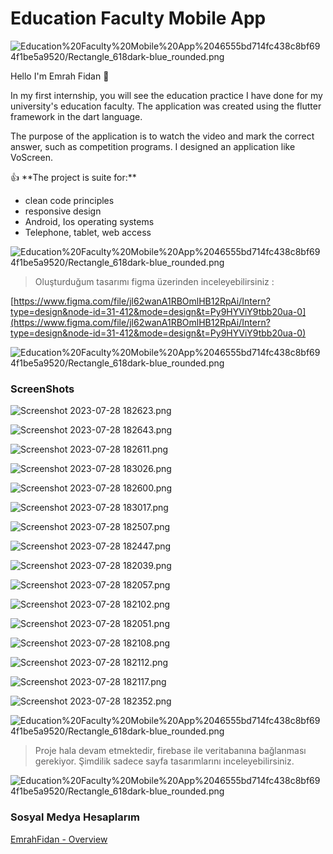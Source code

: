 # Education Faculty Mobile App

![Education%20Faculty%20Mobile%20App%2046555bd714fc438c8bf694f1be5a9520/Rectangle_618dark-blue_rounded.png](Education%20Faculty%20Mobile%20App%2046555bd714fc438c8bf694f1be5a9520/Rectangle_618dark-blue_rounded.png)

Hello I'm Emrah Fidan 👋 

In my first internship, you will see the education practice I have done for my university's education faculty. The application was created using the flutter framework in the dart language.

The purpose of the application is to watch the video and mark the correct answer, such as competition programs. I designed an application like VoScreen.

<aside>
👍 **The project is suite for:**

- clean code principles
- responsive design
- Android, Ios operating systems
- Telephone, tablet, web access
</aside>

![Education%20Faculty%20Mobile%20App%2046555bd714fc438c8bf694f1be5a9520/Rectangle_618dark-blue_rounded.png](Education%20Faculty%20Mobile%20App%2046555bd714fc438c8bf694f1be5a9520/Rectangle_618dark-blue_rounded.png)

> Oluşturduğum tasarımı figma üzerinden inceleyebilirsiniz :
> 

[https://www.figma.com/file/jl62wanA1RBOmlHB12RpAi/Intern?type=design&node-id=31-412&mode=design&t=Py9HYViY9tbb20ua-0](https://www.figma.com/file/jl62wanA1RBOmlHB12RpAi/Intern?type=design&node-id=31-412&mode=design&t=Py9HYViY9tbb20ua-0) 

![Education%20Faculty%20Mobile%20App%2046555bd714fc438c8bf694f1be5a9520/Rectangle_618dark-blue_rounded.png](Education%20Faculty%20Mobile%20App%2046555bd714fc438c8bf694f1be5a9520/Rectangle_618dark-blue_rounded.png)

### ScreenShots

![Screenshot 2023-07-28 182623.png](Education%20Faculty%20Mobile%20App%2046555bd714fc438c8bf694f1be5a9520/Screenshot_2023-07-28_182623.png)

![Screenshot 2023-07-28 182643.png](Education%20Faculty%20Mobile%20App%2046555bd714fc438c8bf694f1be5a9520/Screenshot_2023-07-28_182643.png)

![Screenshot 2023-07-28 182611.png](Education%20Faculty%20Mobile%20App%2046555bd714fc438c8bf694f1be5a9520/Screenshot_2023-07-28_182611.png)

![Screenshot 2023-07-28 183026.png](Education%20Faculty%20Mobile%20App%2046555bd714fc438c8bf694f1be5a9520/Screenshot_2023-07-28_183026.png)

![Screenshot 2023-07-28 182600.png](Education%20Faculty%20Mobile%20App%2046555bd714fc438c8bf694f1be5a9520/Screenshot_2023-07-28_182600.png)

![Screenshot 2023-07-28 183017.png](Education%20Faculty%20Mobile%20App%2046555bd714fc438c8bf694f1be5a9520/Screenshot_2023-07-28_183017.png)

![Screenshot 2023-07-28 182507.png](Education%20Faculty%20Mobile%20App%2046555bd714fc438c8bf694f1be5a9520/Screenshot_2023-07-28_182507.png)

![Screenshot 2023-07-28 182447.png](Education%20Faculty%20Mobile%20App%2046555bd714fc438c8bf694f1be5a9520/Screenshot_2023-07-28_182447.png)

![Screenshot 2023-07-28 182039.png](Education%20Faculty%20Mobile%20App%2046555bd714fc438c8bf694f1be5a9520/Screenshot_2023-07-28_182039.png)

![Screenshot 2023-07-28 182057.png](Education%20Faculty%20Mobile%20App%2046555bd714fc438c8bf694f1be5a9520/Screenshot_2023-07-28_182057.png)

![Screenshot 2023-07-28 182102.png](Education%20Faculty%20Mobile%20App%2046555bd714fc438c8bf694f1be5a9520/Screenshot_2023-07-28_182102.png)

![Screenshot 2023-07-28 182051.png](Education%20Faculty%20Mobile%20App%2046555bd714fc438c8bf694f1be5a9520/Screenshot_2023-07-28_182051.png)

![Screenshot 2023-07-28 182108.png](Education%20Faculty%20Mobile%20App%2046555bd714fc438c8bf694f1be5a9520/Screenshot_2023-07-28_182108.png)

![Screenshot 2023-07-28 182112.png](Education%20Faculty%20Mobile%20App%2046555bd714fc438c8bf694f1be5a9520/Screenshot_2023-07-28_182112.png)

![Screenshot 2023-07-28 182117.png](Education%20Faculty%20Mobile%20App%2046555bd714fc438c8bf694f1be5a9520/Screenshot_2023-07-28_182117.png)

![Screenshot 2023-07-28 182352.png](Education%20Faculty%20Mobile%20App%2046555bd714fc438c8bf694f1be5a9520/Screenshot_2023-07-28_182352.png)

![Education%20Faculty%20Mobile%20App%2046555bd714fc438c8bf694f1be5a9520/Rectangle_618dark-blue_rounded.png](Education%20Faculty%20Mobile%20App%2046555bd714fc438c8bf694f1be5a9520/Rectangle_618dark-blue_rounded.png)

> Proje hala devam etmektedir, firebase ile veritabanına bağlanması gerekiyor. Şimdilik sadece sayfa tasarımlarını inceleyebilirsiniz.
> 

![Education%20Faculty%20Mobile%20App%2046555bd714fc438c8bf694f1be5a9520/Rectangle_618dark-blue_rounded.png](Education%20Faculty%20Mobile%20App%2046555bd714fc438c8bf694f1be5a9520/Rectangle_618dark-blue_rounded.png)

### Sosyal Medya Hesaplarım

[EmrahFidan - Overview](https://github.com/EmrahFidan)

[](https://www.linkedin.com/in/emrah-fidann/)